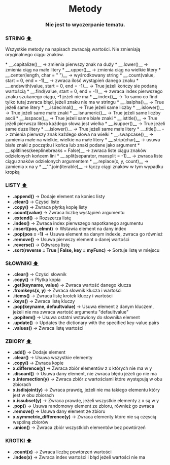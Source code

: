 <h1 align="center"> Metody </h1>
<h3 align="center">Nie jest to wyczerpanie tematu. </h3>

### STRING [⬆️](#)
<p>Wszystkie metody na napisach zwracają wartości. Nie zmieniają oryginalnego ciągu znaków.</p>
  * __.capitalize()__ -> zmienia pierwszy znak na duży
  * __.lower()__ -> zmienia ciąg na małe litery
  * __.upper()__ -> zmienia ciąg na wielkie litery
  * __.center(length, char = " ")__ -> wyśrodkowany string
  * __.count(value, start = 0, end = -1)__ -> zwraca ilość wystąpień danego znaku
  * __.endswith(value, start = 0, end = -1)__ -> True jeżeli kończy sie podaną wartością
  * __.find(value, start = 0, end = -1)__ -> zwraca index pierwszego znaku szukanego ciągu, -1 jeżeli nie ma
  * __.index()__ -> To samo co find tylko tutaj zwraca błąd, jeżeli znaku nie ma w stringu
  * __.isalpha()__ -> True jeżeli same litery
  * __.isdecimal()__ -> True jeżeli same liczby
  * __.islower()__ -> True jeżeli same małe znaki
  * __.isnumeric()__ -> True jeżeli same liczby ascii
  * __.isspace()__ -> True jeżeli same białe znaki
  * __.istitle()__ -> True jeżeli pierwsza litera każdego słowa jest wielka
  * __.isupper()__ -> True jeżeli same duze litery
  * __.islower()__ -> True jeżeli same małe litery
  * __.title()__ -> zmienia pierwszy znak każdego słowa na wielki
  * __.swapcase()__ -> zamienia małe na wielkie, wielkie na małe litery
  * __.strip(char)__ -> usuwa białe znaki z początku i końca lub znaki podane jako argument
  * __.splitlines(keeplinebreaks = False)__ -> zwraca liste ciągu znaków odzielonych końcem lini
  * __.split(separator, maxsplit = -1)__ -> zwraca liste ciągu znaków odzielonych argumentem
  * __.replace(x, y, count)__ -> zamienia x na y
  * __".".join(iterable)__ -> łączy ciągi znaków w tym wypadku kropką

### LISTY [⬆️](#)
  * __.append()__ -> Dodaje element na koniec listy
  * __.clear()__ -> Czyści liste
  * __.copy()__ -> Zwraca płytką kopię listy
  * __.count(value)__ -> Zwraca liczbę wystąpień argumentu
  * __.extend()__ -> Rozszerza listę
  * __.index()__ -> Zwraca index pierwszego napotkanego argumentu
  * __.insert(pos, elmnt)__ -> Wstawia element na dany index
  * __.pop(pos = -1)__ -> Usuwa element na danym indexie, zwraca go również
  * __.remove()__ -> Usuwa pierwszy element o danej wartości
  * __.reverse()__ -> Odwraca listę
  * __.sort(reverse = True | False, key = myFunc)__ -> Sortuje listę w miejscu

### SŁOWNIKI [⬆️](#)
  * __.clear()__ -> Czyści słownik
  * __.copy()__ -> Plytka kopia
  * __.get(keyname, value)__ -> Zwraca wartość danego klucza
  * __.fromkeys(x, y)__ -> Zwraca słownik klucza i wartości
  * __.items()__ -> Zwraca listę krotek kluczy i wartości
  * __.keys()__ -> Zwraca listę kluczy
  * __.pop(keyname, defaultvalue)__ -> Usuwa element z danym kluczem, jeżeli nie ma zwraca wartość argumentu "defaultvalue"
  * __.popitem()__ -> Usuwa ostatni wstawiony do słownika element
  * __.update()__ -> Updates the dictionary with the specified key-value pairs
  * __.values()__ -> Zwraca listę wartości

### ZBIORY [⬆️](#)
  * __.add()__ -> Dodaje element
  * __.clear()__ -> Usuwa wszystkie elementy
  * __.copy()__ -> Zwraca kopie
  * __x.difference(y)__ -> Zwraca zbiór elementów z x których nie ma w y
  * __.discard()__ -> Usuwa dany element, nie zwraca błędu jeżeli go nie ma
  * __x.intersection(y)__ -> Zwraca zbiór z wartościami które występują w obu zbiorach
  * __x.isdisjoint(y)__ -> Zwraca prawdę, jeżeli nie ma takiego elementu który jest w obu zbiorach
  * __x.issubset(y)__ -> Zwraca prawdę, jeżeli wszystkie elementy z x są w y
  * __.pop()__ -> Usuwa randomowy element ze zbioru, również go zwraca
  * __.remove()__ -> Usuwa dany element ze zbioru
  * __x.symmetric_difference(y)__ -> Zwraca elementy które nie są częscią wspólną zbiorów
  * __.union()__ -> Zwraca zbiór wszystkich elementów bez powtórzeń

### KROTKI [⬆️](#)
  * __.count(x)__ ->	Zwraca liczbę powtórzeń wartości
  * __.index(x)__ ->	Zwraca index wartości i błąd jeżeli wartości nie ma
